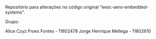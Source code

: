 Repositório para alterações no código original "eesc-aero-embedded-systems".

Grupo:

Alice Czyz Froes Fontes - 11802478
Jorge Henrique Mellega - 11802610
